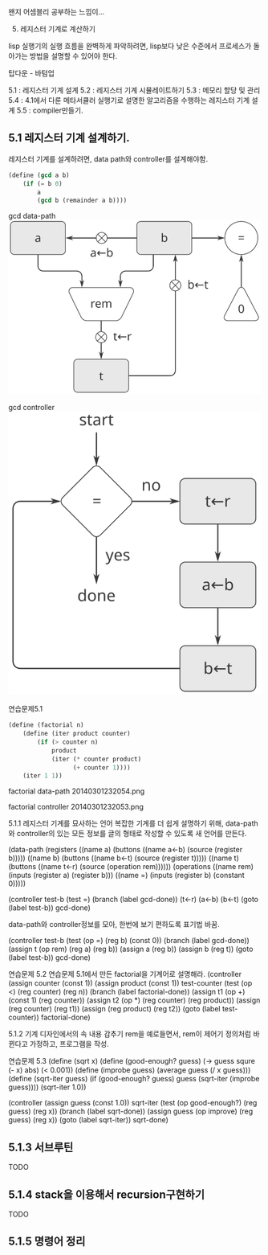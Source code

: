 ﻿왠지 어셈블리 공부하는 느낌이...


5. 레지스터 기계로 계산하기

lisp 실행기의 실행 흐름을 완벽하게 파악하려면, lisp보다 낮은 수준에서 프로세스가 돌아가는 방법을 설명할 수 있어야 한다.

탑다운 - 바텀업

5.1 : 레지스터 기계 설계
5.2 : 레지스터 기계 시뮬레이트하기
5.3 : 메모리 할당 및 관리
5.4 : 4.1에서 다룬 메타서큘러 실행기로 설명한 알고리즘을 수행하는 레지스터 기계 설계
5.5 : compiler만들기.

## 5.1 레지스터 기계 설계하기.
레지스터 기계를 설계하려면, data path와 controller를 설계해야함.


```lisp
(define (gcd a b)
	(if (= b 0)
		a
		(gcd b (remainder a b))))
```

gcd data-path
![a](Fig5.1a.std.svg)

gcd controller
![a](Fig5.2.std.svg)





연습문제5.1
```lisp
(define (factorial n)
	(define (iter product counter)
		(if (> counter n)
			product
			(iter (* counter product)
				  (+ counter 1))))
	(iter 1 1))
```

factorial data-path
20140301232054.png

factorial controller
20140301232053.png





5.1.1 레지스터 기계를 묘사하는 언어
복잡한 기계를 더 쉽게 설명하기 위해, data-path와 controller의 있는 모든 정보를 글의 형태로 작성할 수 있도록 새 언어를 만든다.


(data-path
	(registers
		((name a)
		 (buttons ((name a<-b) (source (register b)))))
		((name b)
		 (buttons ((name b<-t) (source (register t)))))
		((name t)
		 (buttons ((name t<-r) (source (operation rem))))))
	(operations
		((name rem)
		 (inputs (register a) (register b)))
		((name =)
		 (inputs (register b) (constant 0)))))

(controller
	test-b
		(test =)
		(branch (label gcd-done))
		(t<-r)
		(a<-b)
		(b<-t)
		(goto (label test-b))
	gcd-done)


data-path와 controller정보를 모아, 한번에 보기 편하도록 표기법 바꿈.

(controller
	test-b
		(test (op =) (reg b) (const 0))
		(branch (label gcd-done))
		(assign t (op rem) (reg a) (reg b))
		(assign a (reg b))
		(assign b (reg t))
		(goto (label test-b))
	gcd-done)


연습문제 5.2
연습문제 5.1에서 만든 factorial을 기계어로 설명해라.
(controller
	   (assign counter (const 1))
	   (assign product (const 1))
   test-counter
	   (test (op <) (reg counter) (reg n))
	   (branch (label factorial-done))
	   (assign t1 (op +) (const 1) (reg counter))
	   (assign t2 (op *) (reg counter) (reg product))
	   (assign (reg counter) (reg t1))
	   (assign (reg product) (reg t2))
	   (goto (label test-counter))
   factorial-done)
   
   
5.1.2 기계 디자인에서의 속 내용 감추기
rem을 예로들면서, rem이 제어기 정의처럼 바뀐다고 가정하고, 프로그램을 작성.

연습문제 5.3
(define (sqrt x)
	(define (good-enough? guess)
		(-> guess
			squre
			(- x)
			abs)
			(< 0.001))
	(define (improbe guess)
		(average guess
				 (/ x guess)))
	(define (sqrt-iter guess)
		(if (good-enough? guess)
			guess
			(sqrt-iter (improbe guess))))
	(sqrt-iter 1.0))


(controller
		(assign guess (const 1.0))
	sqrt-iter
		(test (op good-enough?) (reg guess) (reg x))
		(branch (label sqrt-done))
		(assign guess (op improve) (reg guess) (reg x))
		(goto (label sqrt-iter))
	sqrt-done)



## 5.1.3 서브루틴
TODO


## 5.1.4 stack을 이용해서 recursion구현하기
TODO


## 5.1.5 명령어 정리

